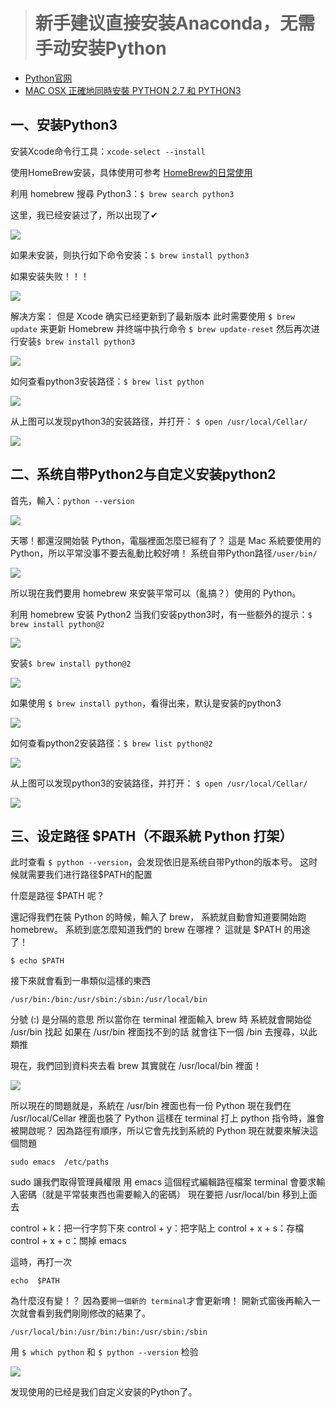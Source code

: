 > # 新手建议直接安装Anaconda，无需手动安装Python

* [Python官网](https://www.python.org)
* [MAC OSX 正確地同時安裝 PYTHON 2.7 和 PYTHON3](https://stringpiggy.hpd.io/mac-osx-python3-dual-install/#step2)

## 一、安装Python3

安装Xcode命令行工具：`xcode-select --install`

使用HomeBrew安装，具体使用可参考 [HomeBrew的日常使用](https://www.jianshu.com/p/2fa264b93f06)

利用 homebrew 搜尋 Python3：`$ brew search python3`

这里，我已经安装过了，所以出现了✔

![](images/001.webp)

如果未安装，则执行如下命令安装：`$ brew install python3`

如果安装失败！！！

![](images/002.webp)

解决方案：
但是 Xcode 确实已经更新到了最新版本
此时需要使用 `$ brew update` 来更新 Homebrew
并终端中执行命令 `$ brew update-reset`
然后再次进行安装`$ brew install python3`


![](images/003.webp)


如何查看python3安装路径：`$ brew list python`


![](images/004.webp)

从上图可以发现python3的安装路径，并打开： `$ open /usr/local/Cellar/`

![](images/005.webp)



## 二、系统自带Python2与自定义安装python2

首先，輸入：`python --version`

![](images/0051.webp)

天哪！都還沒開始裝 Python，電腦裡面怎麼已經有了？
這是 Mac 系統要使用的 Python，所以平常没事不要去亂動比較好唷！
系统自带Python路径`/user/bin/`

![](images/006.webp)

所以現在我們要用 homebrew 來安裝平常可以（亂搞？）使用的 Python。

利用 homebrew 安装 Python2
当我们安装python3时，有一些额外的提示：`$ brew install python@2`

![](images/007.webp)

安装`$ brew install python@2`

![](images/008.webp)

如果使用 `$ brew install python`，看得出来，默认是安装的python3

![](images/009.webp)

如何查看python2安装路径：`$ brew list python@2`

![](images/010.webp)

从上图可以发现python3的安装路径，并打开： `$ open /usr/local/Cellar/`

![](images/011.webp)




## 三、设定路径 $PATH（不跟系統 Python 打架）

此时查看 `$ python --version`，会发现依旧是系统自带Python的版本号。
这时候就需要我们进行路径$PATH的配置

什麼是路徑 $PATH 呢？

還記得我們在裝 Python 的時候，輸入了 brew，
系統就自動會知道要開始跑 homebrew。
系統到底怎麼知道我們的 brew 在哪裡？
這就是 $PATH 的用途了！

```
$ echo $PATH
```
接下來就會看到一串類似這樣的東西

```
/usr/bin:/bin:/usr/sbin:/sbin:/usr/local/bin
```


分號 (:) 是分隔的意思
所以當你在 terminal 裡面輸入 brew 時
系統就會開始從 /usr/bin 找起
如果在 /usr/bin 裡面找不到的話
就會往下一個 /bin 去搜尋，以此類推

現在，我們回到資料夾去看
brew 其實就在 /usr/local/bin 裡面！

![](images/012.webp)


所以現在的問題就是，系統在 /usr/bin 裡面也有一份 Python
現在我們在 /usr/local/Cellar 裡面也裝了 Python
這樣在 terminal 打上 python 指令時，誰會被開啟呢？
因為路徑有順序，所以它會先找到系統的 Python
現在就要來解決這個問題

```
sudo emacs  /etc/paths
```

sudo 讓我們取得管理員權限
用 emacs 這個程式編輯路徑檔案
terminal 會要求輸入密碼（就是平常裝東西也需要輸入的密碼）
現在要把 /usr/local/bin 移到上面去

control + k：把一行字剪下來
control + y：把字貼上
control + x + s：存檔
control + x + c：關掉 emacs

這時，再打一次

```
echo  $PATH
```
為什麼沒有變！？
因為要`開一個新的 terminal`才會更新唷！
開新式窗後再輸入一次就會看到我們剛剛修改的結果了。

```
/usr/local/bin:/usr/bin:/bin:/usr/sbin:/sbin
```

用 `$ which python` 和 `$ python --version` 检验

![](images/013.webp)

发现使用的已经是我们自定义安装的Python了。
